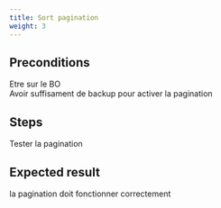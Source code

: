 ```yaml
---
title: Sort pagination
weight: 3
---
```


## Preconditions

Etre sur le BO\
Avoir suffisament de backup pour activer la pagination
## Steps

Tester la pagination

## Expected result

la pagination doit fonctionner correctement


